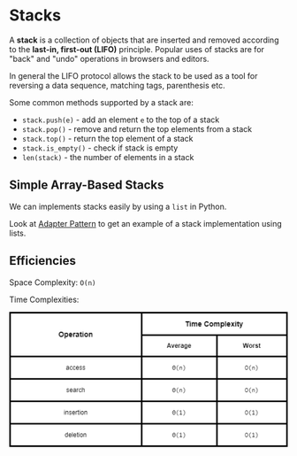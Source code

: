 # Stacks

A **stack** is a collection of objects that are inserted and removed according to the **last-in, first-out (LIFO)** principle. Popular uses of stacks are for "back" and "undo" operations in browsers and editors.

In general the LIFO protocol allows the stack to be used as a tool for reversing a data sequence, matching tags, parenthesis etc.

Some common methods supported by a stack are:

- `stack.push(e)` - add an element `e` to the top of a stack
- `stack.pop()` - remove and return the top elements from a stack
- `stack.top()` - return the top element of a stack
- `stack.is_empty()` - check if stack is empty
- `len(stack)` - the number of elements in a stack


## Simple Array-Based Stacks
We can implements stacks easily by using a `list` in Python. 

Look at [Adapter Pattern](../Object%20Oriented%20Programming/adapter_pattern.ipynb) to get an example of a stack implementation using lists.

## Efficiencies

Space Complexity: `O(n)`

Time Complexities:

![Stacks](./drawio_diagrams/stacks.drawio.png)


